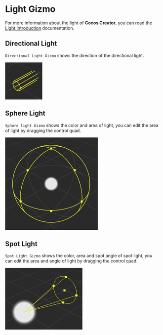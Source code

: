 # Light Gizmo
For more information about the light of __Cocos Creator__, you can read the [Light Introduction](../../concepts/scene/light.md) documentation.

## Directional Light
`Directional Light Gizmo` shows the direction of the directional light.

![directional light gizmo](images/directional-light-gizmo.png)

## Sphere Light
`Sphere light Gizmo` shows the color and area of light, you can edit the area of light by dragging the control quad.

![sphere light gizmo](images/sphere-light-gizmo.png)

## Spot Light
`Spot Light Gizmo` shows the color, area and spot angle of spot light, you can edit the area and angle of light by dragging the control quad.

![spot light gizmo](images/spot-light-gizmo.png)
